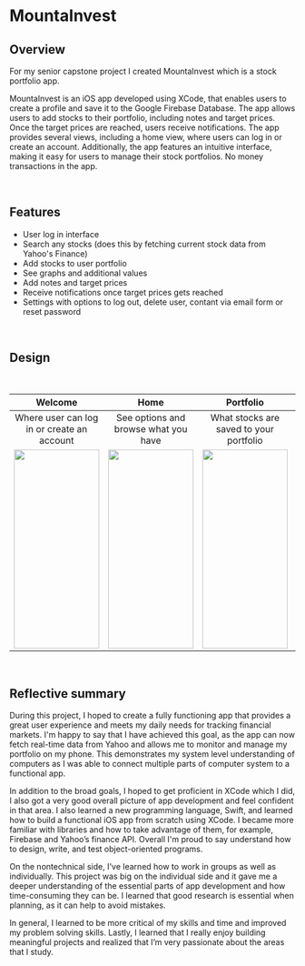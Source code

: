# MountaInvest
## Overview

For my senior capstone project I created MountaInvest which is a stock portfolio app. 

MountaInvest is an iOS app developed using XCode, that enables users to create a profile and save it to the Google Firebase Database. The app allows users to add stocks to their portfolio, including notes and target prices. Once the target prices are reached, users receive notifications. The app provides several views, including a home view, where users can log in or create an account. Additionally, the app features an intuitive interface, making it easy for users to manage their stock portfolios. No money transactions in the app. 

<br>

## Features
* User log in interface
* Search any stocks (does this by fetching current stock data from Yahoo's Finance)
* Add stocks to user portfolio
* See graphs and additional values
* Add notes and target prices
* Receive notifications once target prices gets reached
* Settings with options to log out, delete user, contant via email form or reset password

<br>

## Design

<br>

Welcome |  Home | Portfolio | Settings | Graph
|:-------------------------:|:-------------------------:|:-------------------------: |:-------------------------:|:-------------------------:|
Where user can log in or create an account | See options and browse what you have | What stocks are saved to your portfolio | General settings page with additional features | Additional stocks data which updates with in real time
<img src="https://user-images.githubusercontent.com/63372623/234412707-946ea34a-3e08-4e9c-9913-9eae1433feaa.jpg" width ="150" height="350">  |  <img src="https://user-images.githubusercontent.com/63372623/234440630-abdfef3c-5970-4bc3-9ea9-42ee8b46a72e.jpg" width ="150" height="350"> | <img src="https://user-images.githubusercontent.com/63372623/234446027-09cc1716-db61-4171-8420-dd6601c46a10.jpg" width ="150" height="350"> | <img src="https://user-images.githubusercontent.com/63372623/234442621-8d90ec10-8336-4b2c-884c-c732e613fd82.jpg" width ="150" height="350">| <img src="https://user-images.githubusercontent.com/63372623/234445862-75516aae-fc7d-4b62-8ec0-fdf7af2a4a39.jpg" width ="150" height="350">


<br>

##  Reflective summary

During this project, I hoped to create a fully functioning app that provides a great user experience and meets my daily needs for tracking financial markets. I'm happy to say that I have achieved this goal, as the app can now fetch real-time data from Yahoo and allows me to monitor and manage my portfolio on my phone. This demonstrates my system level understanding of computers as I was able to connect multiple parts of computer system to a functional app.

In addition to the broad goals, I hoped to get proficient in XCode which I did, I also got a very good overall picture of app development and feel confident in that area. I also learned a new programming language, Swift, and learned how to build a functional iOS app from scratch using XCode. I became more familiar with libraries and how to take advantage of them, for example, Firebase and Yahoo’s finance API. Overall I'm proud to say understand how to design, write, and test object-oriented programs.

On the nontechnical side, I've learned how to work in groups as well as individually. This project was big on the individual side and it gave me a deeper understanding of the essential parts of app development and how time-consuming they can be. I learned that good research is essential when planning, as it can help to avoid mistakes.

In general, I learned to be more critical of my skills and time and improved my problem solving skills. Lastly, I learned that I really enjoy building meaningful projects and realized that I’m very passionate about the areas that I study.
















